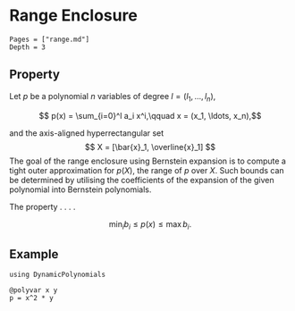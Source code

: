 # Range Enclosure

```@contents
Pages = ["range.md"]
Depth = 3
```

## Property

Let $p$ be a polynomial $n$ variables of degree $l = (l_1, \ldots, l_n)$,
```math
    p(x) = \sum_{i=0}^l a_i x^i,\qquad x = (x_1, \ldots, x_n),
```
and the axis-aligned hyperrectangular set
$$
X = [\bar{x}_1, \overline{x}_1]
$$
The goal of the range enclosure using Bernstein expansion is to compute a tight
outer approximation for $p(X)$, the range of $p$ over $X$. Such bounds can be
determined by utilising the coefficients of the expansion of the given polynomial
into Bernstein polynomials.

The property . . . .

```math
    \min_{i} b_i ≤ p(x) ≤ \max b_i.
```

## Example

```@example range_example
using DynamicPolynomials

@polyvar x y
p = x^2 * y
```

